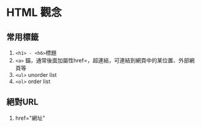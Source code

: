 # HTML 觀念

## 常用標籤
1. ```<h1> - <h6>```標題
2. ```<a>``` 錨，通常後面加屬性href=，超連結，可連結到網頁中的某位置、外部網頁等
3. ```<ul>``` unorder list
4. ```<ol>``` order list
  
## 絕對URL
1. href="網址"
